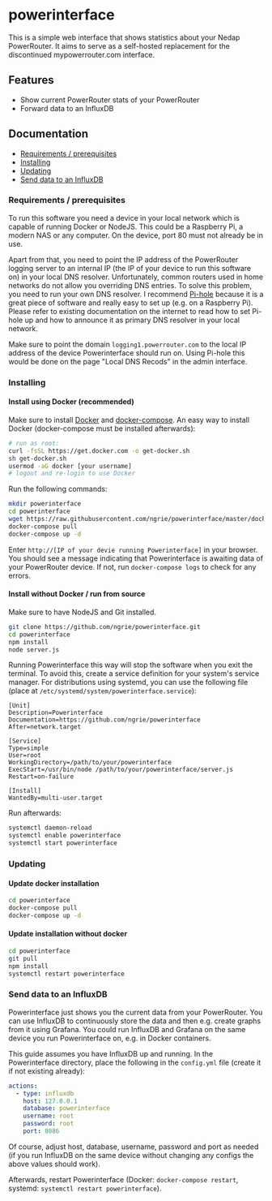 # powerinterface

This is a simple web interface that shows statistics about your Nedap PowerRouter. It aims to serve as a self-hosted replacement for the discontinued mypowerrouter.com interface.

## Features

- Show current PowerRouter stats of your PowerRouter
- Forward data to an InfluxDB

## Documentation

- [Requirements / prerequisites](#requirements--prerequisites)
- [Installing](#installing)
- [Updating](#updating)
- [Send data to an InfluxDB](#send-data-to-an-influxdb)

### Requirements / prerequisites

To run this software you need a device in your local network which is capable of running Docker or NodeJS. This could be a Raspberry Pi, a modern NAS or any computer. On the device, port 80 must not already be in use.

Apart from that, you need to point the IP address of the PowerRouter logging server to an internal IP (the IP of your device to run this software on) in your local DNS resolver. Unfortunately, common routers used in home networks do not allow you overriding DNS entries. To solve this problem, you need to run your own DNS resolver. I recommend [Pi-hole](https://pi-hole.net) because it is a great piece of software and really easy to set up (e.g. on a Raspberry Pi). Please refer to existing documentation on the internet to read how to set Pi-hole up and how to announce it as primary DNS resolver in your local network.

Make sure to point the domain `logging1.powerrouter.com` to the local IP address of the device Powerinterface should run on. Using Pi-hole this would be done on the page "Local DNS Recods" in the admin interface.

### Installing

#### Install using Docker (recommended)

Make sure to install [Docker](https://docs.docker.com/engine/install/) and [docker-compose](https://docs.docker.com/compose/install/). An easy way to install Docker (docker-compose must be installed afterwards):

```bash
# run as root:
curl -fsSL https://get.docker.com -o get-docker.sh
sh get-docker.sh
usermod -aG docker [your username]
# logout and re-login to use Docker
```

Run the following commands:

```bash
mkdir powerinterface
cd powerinterface
wget https://raw.githubusercontent.com/ngrie/powerinterface/master/docker-compose.yml
docker-compose pull
docker-compose up -d
```

Enter `http://[IP of your devie running Powerinterface]` in your browser. You should see a message indicating that Powerinterface is awaiting data of your PowerRouter device. If not, run `docker-compose logs` to check for any errors.

#### Install without Docker / run from source

Make sure to have NodeJS and Git installed.

```bash
git clone https://github.com/ngrie/powerinterface.git
cd powerinterface
npm install
node server.js
```

Running Powerinterface this way will stop the software when you exit the terminal. To avoid this, create a service definition for your system's service manager. For distributions using systemd, you can use the following file (place at `/etc/systemd/system/powerinterface.service`):

```
[Unit]
Description=Powerinterface
Documentation=https://github.com/ngrie/powerinterface
After=network.target

[Service]
Type=simple
User=root
WorkingDirectory=/path/to/your/powerinterface
ExecStart=/usr/bin/node /path/to/your/powerinterface/server.js
Restart=on-failure

[Install]
WantedBy=multi-user.target
```

Run afterwards:

```bash
systemctl daemon-reload
systemctl enable powerinterface
systemctl start powerinterface
```

### Updating

#### Update docker installation

```bash
cd powerinterface
docker-compose pull
docker-compose up -d
```

#### Update installation without docker

```bash
cd powerinterface
git pull
npm install
systemctl restart powerinterface
```

### Send data to an InfluxDB

Powerinterface just shows you the current data from your PowerRouter. You can use InfluxDB to continuously store the data and then e.g. create graphs from it using Grafana. You could run InfluxDB and Grafana on the same device you run Powerinterface on, e.g. in Docker containers.

This guide assumes you have InfluxDB up and running. In the Powerinterface directory, place the following in the `config.yml` file (create it if not existing already):

```yaml
actions:
  - type: influxdb
    host: 127.0.0.1
    database: powerinterface
    username: root
    password: root
    port: 8086
```

Of course, adjust host, database, username, password and port as needed (if you run InfluxDB on the same device without changing any configs the above values should work).

Afterwards, restart Powerinterface (Docker: `docker-compose restart`, systemd: `systemctl restart powerinterface`).
